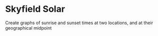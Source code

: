 # Skyfield Solar
Create graphs of sunrise and sunset times at two locations, and at their geographical midpoint
